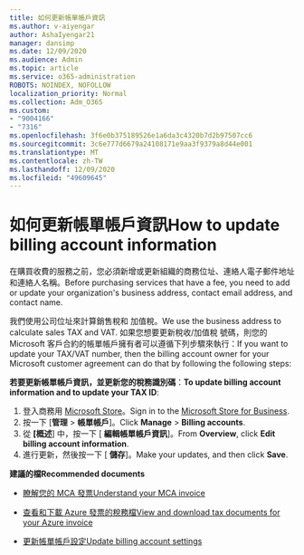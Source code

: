 ```yaml
---
title: 如何更新帳單帳戶資訊
ms.author: v-aiyengar
author: AshaIyengar21
manager: dansimp
ms.date: 12/09/2020
ms.audience: Admin
ms.topic: article
ms.service: o365-administration
ROBOTS: NOINDEX, NOFOLLOW
localization_priority: Normal
ms.collection: Adm_O365
ms.custom:
- "9004166"
- "7316"
ms.openlocfilehash: 3f6e0b375189526e1a6da3c4320b7d2b97507cc6
ms.sourcegitcommit: 3c6e777d6679a24108171e9aa3f9379a8d44e001
ms.translationtype: MT
ms.contentlocale: zh-TW
ms.lasthandoff: 12/09/2020
ms.locfileid: "49609645"
---
```

# <a name="how-to-update-billing-account-information"></a><span data-ttu-id="f8d5f-102">如何更新帳單帳戶資訊</span><span class="sxs-lookup"><span data-stu-id="f8d5f-102">How to update billing account information</span></span>

<span data-ttu-id="f8d5f-103">在購買收費的服務之前，您必須新增或更新組織的商務位址、連絡人電子郵件地址和連絡人名稱。</span><span class="sxs-lookup"><span data-stu-id="f8d5f-103">Before purchasing services that have a fee, you need to add or update your organization's business address, contact email address, and contact name.</span></span>

<span data-ttu-id="f8d5f-104">我們使用公司位址來計算銷售稅和 加值稅。</span><span class="sxs-lookup"><span data-stu-id="f8d5f-104">We use the business address to calculate sales TAX and VAT.</span></span> <span data-ttu-id="f8d5f-105">如果您想要更新稅收/加值稅 號碼，則您的 Microsoft 客戶合約的帳單帳戶擁有者可以遵循下列步驟來執行：</span><span class="sxs-lookup"><span data-stu-id="f8d5f-105">If you want to update your TAX/VAT number, then the billing account owner for your Microsoft customer agreement can do that by following the following steps:</span></span>

<span data-ttu-id="f8d5f-106">**若要更新帳單帳戶資訊，並更新您的稅務識別碼**：</span><span class="sxs-lookup"><span data-stu-id="f8d5f-106">**To update billing account information and to update your TAX ID**:</span></span>

1. <span data-ttu-id="f8d5f-107">登入商務用 [Microsoft Store](https://businessstore.microsoft.com/)。</span><span class="sxs-lookup"><span data-stu-id="f8d5f-107">Sign in to the [Microsoft Store for Business](https://businessstore.microsoft.com/).</span></span>
1. <span data-ttu-id="f8d5f-108">按一下 [**管理**  >  **帳單帳戶**]。</span><span class="sxs-lookup"><span data-stu-id="f8d5f-108">Click **Manage** > **Billing accounts**.</span></span>
1. <span data-ttu-id="f8d5f-109">從 **[概述**] 中，按一下 [ **編輯帳單帳戶資訊**]。</span><span class="sxs-lookup"><span data-stu-id="f8d5f-109">From **Overview**, click **Edit billing account information**.</span></span>
1. <span data-ttu-id="f8d5f-110">進行更新，然後按一下 [ **儲存**]。</span><span class="sxs-lookup"><span data-stu-id="f8d5f-110">Make your updates, and then click **Save**.</span></span> 

<span data-ttu-id="f8d5f-111">**建議的檔**</span><span class="sxs-lookup"><span data-stu-id="f8d5f-111">**Recommended documents**</span></span>

- [<span data-ttu-id="f8d5f-112">瞭解您的 MCA 發票</span><span class="sxs-lookup"><span data-stu-id="f8d5f-112">Understand your MCA invoice</span></span>](https://docs.microsoft.com/azure/cost-management-billing/understand/mca-understand-your-invoice)

- [<span data-ttu-id="f8d5f-113">查看和下載 Azure 發票的稅務檔</span><span class="sxs-lookup"><span data-stu-id="f8d5f-113">View and download tax documents for your Azure invoice</span></span>](https://docs.microsoft.com/azure/cost-management-billing/understand/mca-download-tax-document)

- [<span data-ttu-id="f8d5f-114">更新帳單帳戶設定</span><span class="sxs-lookup"><span data-stu-id="f8d5f-114">Update billing account settings</span></span>](https://docs.microsoft.com/microsoft-store/update-microsoft-store-for-business-account-settings)  
